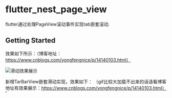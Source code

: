 # flutter_nest_page_view

flutter通过处理PageView滚动事件实现tab嵌套滚动.

## Getting Started



效果如下所示：（博客地址：https://www.cnblogs.com/yongfengnice/p/14140103.html）

![滑动效果展示](https://img2020.cnblogs.com/blog/1020339/202012/1020339-20201217091002691-859153011.gif)

新增TarBarView嵌套滑动实现，效果如下：
（gif比较大加载不出来的话请看博客地址有效果展示：https://www.cnblogs.com/yongfengnice/p/14140103.html）
<img src="https://img2022.cnblogs.com/blog/1020339/202205/1020339-20220525172345419-856279746.gif" style="zoom:30%;" />
